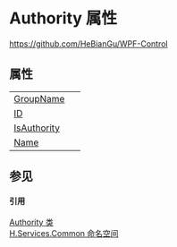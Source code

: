 # Authority 属性
https://github.com/HeBianGu/WPF-Control



## 属性
<table>
<tr>
<td><a href="297adb3a-1b62-6dae-506f-40d96895f767">GroupName</a></td>
<td> </td></tr>
<tr>
<td><a href="fe956636-3461-27e8-cb88-e9bc16c477f9">ID</a></td>
<td> </td></tr>
<tr>
<td><a href="db0df1a9-f9e7-2132-c2ac-8d6da8901ea4">IsAuthority</a></td>
<td> </td></tr>
<tr>
<td><a href="cfde74e8-3777-d281-12ac-442c303c6764">Name</a></td>
<td> </td></tr>
</table>

## 参见


#### 引用
<a href="6be79c24-3127-ec8d-a492-37807e632113">Authority 类</a>  
<a href="b9cdd84f-6623-a51a-f53b-465103ced202">H.Services.Common 命名空间</a>  
